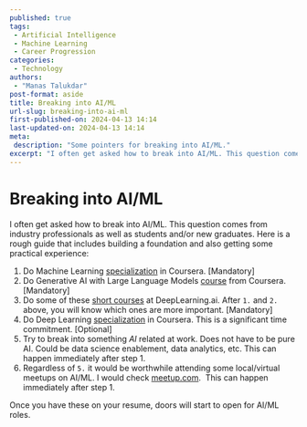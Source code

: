 ```yaml
---
published: true
tags:
 - Artificial Intelligence
 - Machine Learning
 - Career Progression
categories:
 - Technology
authors:
 - "Manas Talukdar"
post-format: aside
title: Breaking into AI/ML
url-slug: breaking-into-ai-ml
first-published-on: 2024-04-13 14:14
last-updated-on: 2024-04-13 14:14
meta:
 description: "Some pointers for breaking into AI/ML."
excerpt: "I often get asked how to break into AI/ML. This question comes from"
---
```


# Breaking into AI/ML

I often get asked how to break into AI/ML. This question comes from industry professionals as well as students and/or new graduates. Here is a rough guide that includes building a foundation and also getting some practical experience:

1. Do Machine Learning [specialization](https://www.coursera.org/specializations/machine-learning-introduction) in Coursera. [Mandatory]
2. Do Generative AI with Large Language Models [course](https://www.coursera.org/learn/generative-ai-with-llms) from Coursera. [Mandatory]
3. Do some of these [short courses](https://www.deeplearning.ai/short-courses/) at DeepLearning.ai. After `1.` and `2.` above, you will know which ones are more important. [Mandatory]
4. Do Deep Learning [specialization](https://www.coursera.org/specializations/deep-learning) in Coursera. This is a significant time commitment. [Optional]
5. Try to break into something _AI_ related at work. Does not have to be pure AI. Could be data science enablement, data analytics, etc. This can happen immediately after step 1.
6. Regardless of `5.` it would be worthwhile attending some local/virtual meetups on AI/ML. I would check [meetup.com](http://meetup.com/).  This can happen immediately after step 1.

Once you have these on your resume, doors will start to open for AI/ML roles.
